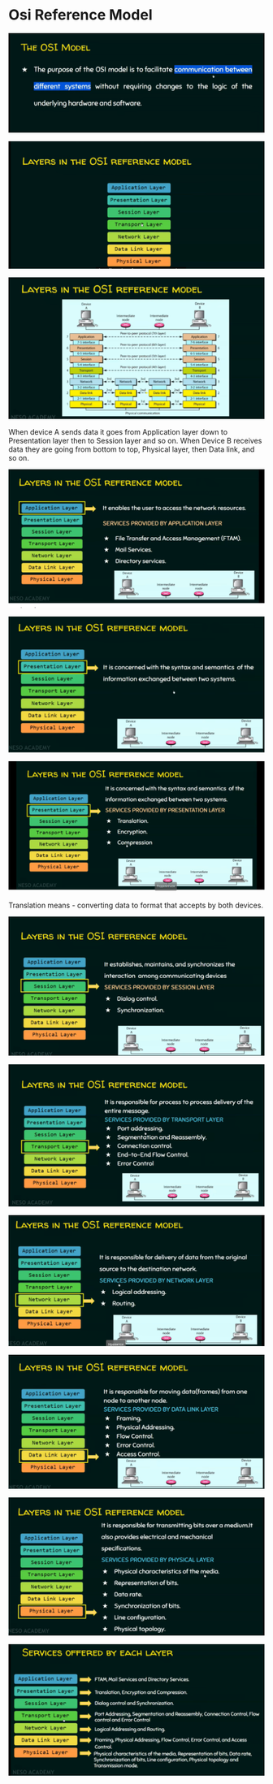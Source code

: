 # Osi Reference Model

![img.png](img.png)

![img_1.png](img_1.png)

![img_2.png](img_2.png)

When device A sends data it goes from Application layer down to Presentation layer then 
to Session layer and so on. When Device B receives data they are going from bottom to top, 
Physical layer, then Data link, and so on.

![img_3.png](img_3.png)

![img_4.png](img_4.png)

![img_5.png](img_5.png)

Translation means - converting data to format that accepts by both devices.

![img_6.png](img_6.png)

![img_7.png](img_7.png)

![img_8.png](img_8.png)

![img_9.png](img_9.png)

![img_10.png](img_10.png)

![img_11.png](img_11.png)


